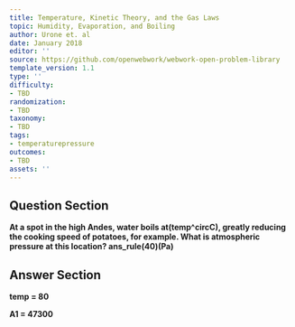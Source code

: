 ```yaml
---
title: Temperature, Kinetic Theory, and the Gas Laws
topic: Humidity, Evaporation, and Boiling
author: Urone et. al
date: January 2018
editor: ''
source: https://github.com/openwebwork/webwork-open-problem-library
template_version: 1.1
type: ''
difficulty:
- TBD
randomization:
- TBD
taxonomy:
- TBD
tags:
- temperaturepressure
outcomes:
- TBD
assets: ''
---
```


## Question Section 

<b>
At a spot in the high Andes, water boils at(temp^circC), greatly reducing the cooking speed of potatoes, for example. What is atmospheric pressure at this location?
ans_rule(40)(Pa)



## Answer Section

temp = 80

A1 = 47300